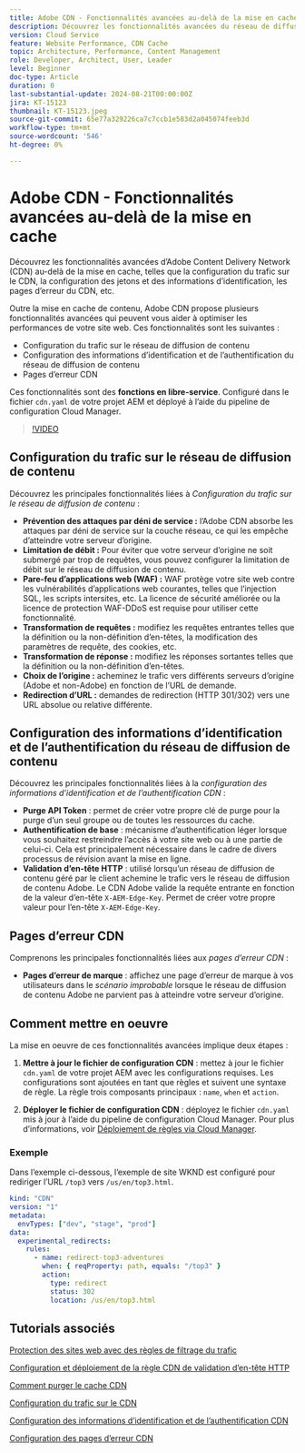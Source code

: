 ```yaml
---
title: Adobe CDN - Fonctionnalités avancées au-delà de la mise en cache
description: Découvrez les fonctionnalités avancées du réseau de diffusion de contenu Adobe au-delà de la mise en cache, comme la configuration du trafic sur le réseau de diffusion de contenu, la configuration des jetons et des informations d’identification, les pages d’erreur du réseau de diffusion de contenu, etc.
version: Cloud Service
feature: Website Performance, CDN Cache
topic: Architecture, Performance, Content Management
role: Developer, Architect, User, Leader
level: Beginner
doc-type: Article
duration: 0
last-substantial-update: 2024-08-21T00:00:00Z
jira: KT-15123
thumbnail: KT-15123.jpeg
source-git-commit: 65e77a329226ca7c7ccb1e583d2a045074feeb3d
workflow-type: tm+mt
source-wordcount: '546'
ht-degree: 0%

---
```



# Adobe CDN - Fonctionnalités avancées au-delà de la mise en cache

Découvrez les fonctionnalités avancées d’Adobe Content Delivery Network (CDN) au-delà de la mise en cache, telles que la configuration du trafic sur le CDN, la configuration des jetons et des informations d’identification, les pages d’erreur du CDN, etc.

Outre la mise en cache de contenu, Adobe CDN propose plusieurs fonctionnalités avancées qui peuvent vous aider à optimiser les performances de votre site web. Ces fonctionnalités sont les suivantes :

- Configuration du trafic sur le réseau de diffusion de contenu
- Configuration des informations d’identification et de l’authentification du réseau de diffusion de contenu
- Pages d’erreur CDN

Ces fonctionnalités sont des **fonctions en libre-service**. Configuré dans le fichier `cdn.yaml` de votre projet AEM et déployé à l’aide du pipeline de configuration Cloud Manager.

>[!VIDEO](https://video.tv.adobe.com/v/3433104?quality=12&learn=on)

## Configuration du trafic sur le réseau de diffusion de contenu

Découvrez les principales fonctionnalités liées à _Configuration du trafic sur le réseau de diffusion de contenu_ :

- **Prévention des attaques par déni de service :** l’Adobe CDN absorbe les attaques par déni de service sur la couche réseau, ce qui les empêche d’atteindre votre serveur d’origine.
- **Limitation de débit :** Pour éviter que votre serveur d’origine ne soit submergé par trop de requêtes, vous pouvez configurer la limitation de débit sur le réseau de diffusion de contenu.
- **Pare-feu d’applications web (WAF) :** WAF protège votre site web contre les vulnérabilités d’applications web courantes, telles que l’injection SQL, les scripts intersites, etc. La licence de sécurité améliorée ou la licence de protection WAF-DDoS est requise pour utiliser cette fonctionnalité.
- **Transformation de requêtes :** modifiez les requêtes entrantes telles que la définition ou la non-définition d’en-têtes, la modification des paramètres de requête, des cookies, etc.
- **Transformation de réponse :** modifiez les réponses sortantes telles que la définition ou la non-définition d’en-têtes.
- **Choix de l’origine :** acheminez le trafic vers différents serveurs d’origine (Adobe et non-Adobe) en fonction de l’URL de demande.
- **Redirection d’URL :** demandes de redirection (HTTP 301/302) vers une URL absolue ou relative différente.

## Configuration des informations d’identification et de l’authentification du réseau de diffusion de contenu

Découvrez les principales fonctionnalités liées à la _configuration des informations d’identification et de l’authentification CDN_ :

- **Purge API Token** : permet de créer votre propre clé de purge pour la purge d’un seul groupe ou de toutes les ressources du cache.
- **Authentification de base** : mécanisme d’authentification léger lorsque vous souhaitez restreindre l’accès à votre site web ou à une partie de celui-ci. Cela est principalement nécessaire dans le cadre de divers processus de révision avant la mise en ligne.
- **Validation d’en-tête HTTP** : utilisé lorsqu’un réseau de diffusion de contenu géré par le client achemine le trafic vers le réseau de diffusion de contenu Adobe. Le CDN Adobe valide la requête entrante en fonction de la valeur d’en-tête `X-AEM-Edge-Key`. Permet de créer votre propre valeur pour l’en-tête `X-AEM-Edge-Key`.

## Pages d’erreur CDN

Comprenons les principales fonctionnalités liées aux _pages d’erreur CDN_ :

- **Pages d’erreur de marque** : affichez une page d’erreur de marque à vos utilisateurs dans le _scénario improbable_ lorsque le réseau de diffusion de contenu Adobe ne parvient pas à atteindre votre serveur d’origine.

## Comment mettre en oeuvre

La mise en oeuvre de ces fonctionnalités avancées implique deux étapes :

1. **Mettre à jour le fichier de configuration CDN** : mettez à jour le fichier `cdn.yaml` de votre projet AEM avec les configurations requises. Les configurations sont ajoutées en tant que règles et suivent une syntaxe de règle. La règle trois composants principaux : `name`, `when` et `action`.

2. **Déployer le fichier de configuration CDN** : déployez le fichier `cdn.yaml` mis à jour à l’aide du pipeline de configuration Cloud Manager. Pour plus d’informations, voir [Déploiement de règles via Cloud Manager](https://experienceleague.adobe.com/fr/docs/experience-manager-learn/cloud-service/security/traffic-filter-and-waf-rules/how-to-setup#deploy-rules-through-cloud-manager).

### Exemple

Dans l’exemple ci-dessous, l’exemple de site WKND est configuré pour rediriger l’URL `/top3` vers `/us/en/top3.html`.

```yaml
kind: "CDN"
version: "1"
metadata:
  envTypes: ["dev", "stage", "prod"]
data:
  experimental_redirects:
    rules:
      - name: redirect-top3-adventures
        when: { reqProperty: path, equals: "/top3" }
        action:
          type: redirect
          status: 302
          location: /us/en/top3.html
```

## Tutorials associés

[Protection des sites web avec des règles de filtrage du trafic](https://experienceleague.adobe.com/fr/docs/experience-manager-learn/cloud-service/security/traffic-filter-and-waf-rules/overview)

[Configuration et déploiement de la règle CDN de validation d’en-tête HTTP](https://experienceleague.adobe.com/en/docs/experience-manager-learn/cloud-service/content-delivery/custom-domain-names-with-customer-managed-cdn#configure-and-deploy-http-header-validation-cdn-rule)

[Comment purger le cache CDN](https://experienceleague.adobe.com/en/docs/experience-manager-learn/cloud-service/caching/how-to/purge-cache)

[Configuration du trafic sur le CDN](https://experienceleague.adobe.com/en/docs/experience-manager-cloud-service/content/implementing/content-delivery/cdn-configuring-traffic#client-side-redirectors)

[Configuration des informations d’identification et de l’authentification CDN](https://experienceleague.adobe.com/en/docs/experience-manager-cloud-service/content/implementing/content-delivery/cdn-credentials-authentication)

[Configuration des pages d’erreur CDN](https://experienceleague.adobe.com/en/docs/experience-manager-cloud-service/content/implementing/content-delivery/cdn-error-pages)
